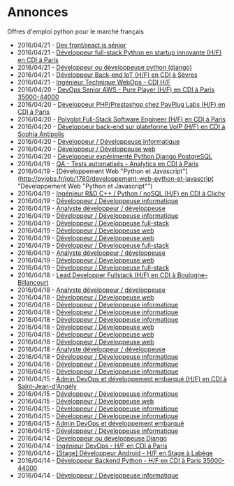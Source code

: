 # Annonces

Offres d'emploi python pour le marché français

* 2016/04/21 - [Dev front/react.js sénior](http://pyjobs.fr/job/1803/dev-front-react-js-senior "Dev front/react.js sénior")
* 2016/04/21 - [Développeur full-stack Python en startup innovante (H/F) en CDI à Paris](http://pyjobs.fr/job/1802/developpeur-full-stack-python-en-startup-innovante-h-f-en-cdi-a-paris "Développeur full-stack Python en startup innovante (H/F) en CDI à Paris")
* 2016/04/21 - [Développeur ou développeuse python (django)](http://pyjobs.fr/job/1799/developpeur-ou-developpeuse-python-django "Développeur ou développeuse python (django)")
* 2016/04/21 - [Développeur Back-end IoT (H/F) en CDI à Sèvres](http://pyjobs.fr/job/1800/developpeur-back-end-iot-h-f-en-cdi-a-sevres "Développeur Back-end IoT (H/F) en CDI à Sèvres")
* 2016/04/21 - [Ingénieur Technique WebOps - CDI H/F](http://pyjobs.fr/job/1801/ingenieur-technique-webops-cdi-h-f "Ingénieur Technique WebOps - CDI H/F")
* 2016/04/20 - [DevOps Senior AWS - Pure Player (H/F) en CDI à Paris 35000-44000](http://pyjobs.fr/job/1795/devops-senior-aws-pure-player-h-f-en-cdi-a-paris-35000-44000 "DevOps Senior AWS - Pure Player (H/F) en CDI à Paris 35000-44000")
* 2016/04/20 - [Développeur PHP/Prestashop chez PayPlug Labs (H/F) en CDI à Paris](http://pyjobs.fr/job/1794/developpeur-php-prestashop-chez-payplug-labs-h-f-en-cdi-a-paris "Développeur PHP/Prestashop chez PayPlug Labs (H/F) en CDI à Paris")
* 2016/04/20 - [Polyglot Full-Stack Software Engineer (H/F) en CDI à Paris](http://pyjobs.fr/job/1793/polyglot-full-stack-software-engineer-h-f-en-cdi-a-paris "Polyglot Full-Stack Software Engineer (H/F) en CDI à Paris")
* 2016/04/20 - [Développeur back-end sur plateforme VoIP (H/F) en CDI à Sophia Antipolis](http://pyjobs.fr/job/1789/developpeur-back-end-sur-plateforme-voip-h-f-en-cdi-a-sophia-antipolis "Développeur back-end sur plateforme VoIP (H/F) en CDI à Sophia Antipolis")
* 2016/04/20 - [Développeur / Développeuse informatique](http://pyjobs.fr/job/1797/developpeur-developpeuse-informatique "Développeur / Développeuse informatique")
* 2016/04/20 - [Développeur / Développeuse web](http://pyjobs.fr/job/1798/developpeur-developpeuse-web "Développeur / Développeuse web")
* 2016/04/20 - [Développeur expérimenté Python Django PostgreSQL](http://pyjobs.fr/job/1796/developpeur-experimente-python-django-postgresql "Développeur expérimenté Python Django PostgreSQL")
* 2016/04/19 - [QA - Tests automatisés - Analytics en CDI à Paris](http://pyjobs.fr/job/1781/qa-tests-automatises-analytics-en-cdi-a-paris "QA - Tests automatisés - Analytics en CDI à Paris")
* 2016/04/19 - [Développement Web "Python et Javascript"](http://pyjobs.fr/job/1780/developpement-web-python-et-javascript "Développement Web "Python et Javascript"")
* 2016/04/19 - [Ingénieur R&D C++ / Python / noSQL (H/F) en CDI à Clichy](http://pyjobs.fr/job/1775/ingenieur-r-d-c-python-nosql-h-f-en-cdi-a-clichy "Ingénieur R&D C++ / Python / noSQL (H/F) en CDI à Clichy")
* 2016/04/19 - [Développeur / Développeuse informatique](http://pyjobs.fr/job/1785/developpeur-developpeuse-informatique "Développeur / Développeuse informatique")
* 2016/04/19 - [Analyste développeur / développeuse](http://pyjobs.fr/job/1786/analyste-developpeur-developpeuse "Analyste développeur / développeuse")
* 2016/04/19 - [Développeur / Développeuse informatique](http://pyjobs.fr/job/1787/developpeur-developpeuse-informatique "Développeur / Développeuse informatique")
* 2016/04/19 - [Développeur / Développeuse full-stack](http://pyjobs.fr/job/1784/developpeur-developpeuse-full-stack "Développeur / Développeuse full-stack")
* 2016/04/19 - [Développeur / Développeuse web](http://pyjobs.fr/job/1791/developpeur-developpeuse-web "Développeur / Développeuse web")
* 2016/04/19 - [Développeur / Développeuse web](http://pyjobs.fr/job/1782/developpeur-developpeuse-web "Développeur / Développeuse web")
* 2016/04/19 - [Développeur / Développeuse full-stack](http://pyjobs.fr/job/1783/developpeur-developpeuse-full-stack "Développeur / Développeuse full-stack")
* 2016/04/19 - [Analyste développeur / développeuse](http://pyjobs.fr/job/1788/analyste-developpeur-developpeuse "Analyste développeur / développeuse")
* 2016/04/19 - [Développeur / Développeuse web](http://pyjobs.fr/job/1790/developpeur-developpeuse-web "Développeur / Développeuse web")
* 2016/04/19 - [Développeur / Développeuse full-stack](http://pyjobs.fr/job/1792/developpeur-developpeuse-full-stack "Développeur / Développeuse full-stack")
* 2016/04/18 - [Lead Developper Fullstack (H/F) en CDI à Boulogne-Billancourt](http://pyjobs.fr/job/1769/lead-developper-fullstack-h-f-en-cdi-a-boulogne-billancourt "Lead Developper Fullstack (H/F) en CDI à Boulogne-Billancourt")
* 2016/04/18 - [Analyste développeur / développeuse](http://pyjobs.fr/job/1774/analyste-developpeur-developpeuse "Analyste développeur / développeuse")
* 2016/04/18 - [Développeur / Développeuse web](http://pyjobs.fr/job/1773/developpeur-developpeuse-web "Développeur / Développeuse web")
* 2016/04/18 - [Développeur / Développeuse informatique](http://pyjobs.fr/job/1771/developpeur-developpeuse-informatique "Développeur / Développeuse informatique")
* 2016/04/18 - [Développeur / Développeuse informatique](http://pyjobs.fr/job/1772/developpeur-developpeuse-informatique "Développeur / Développeuse informatique")
* 2016/04/18 - [Développeur / Développeuse informatique](http://pyjobs.fr/job/1779/developpeur-developpeuse-informatique "Développeur / Développeuse informatique")
* 2016/04/18 - [Développeur / Développeuse web](http://pyjobs.fr/job/1770/developpeur-developpeuse-web "Développeur / Développeuse web")
* 2016/04/18 - [Développeur / Développeuse web](http://pyjobs.fr/job/1777/developpeur-developpeuse-web "Développeur / Développeuse web")
* 2016/04/18 - [Développeur / Développeuse web](http://pyjobs.fr/job/1776/developpeur-developpeuse-web "Développeur / Développeuse web")
* 2016/04/18 - [Analyste développeur / développeuse](http://pyjobs.fr/job/1768/analyste-developpeur-developpeuse "Analyste développeur / développeuse")
* 2016/04/18 - [Développeur / Développeuse informatique](http://pyjobs.fr/job/1778/developpeur-developpeuse-informatique "Développeur / Développeuse informatique")
* 2016/04/16 - [Développeur / Développeuse informatique](http://pyjobs.fr/job/1767/developpeur-developpeuse-informatique "Développeur / Développeuse informatique")
* 2016/04/16 - [Développeur / Développeuse informatique](http://pyjobs.fr/job/1766/developpeur-developpeuse-informatique "Développeur / Développeuse informatique")
* 2016/04/15 - [Admin DevOps et développement embarqué (H/F) en CDI à Saint-Jean-d'Angély](http://pyjobs.fr/job/1758/admin-devops-et-developpement-embarque-h-f-en-cdi-a-saint-jean-dangely "Admin DevOps et développement embarqué (H/F) en CDI à Saint-Jean-d'Angély")
* 2016/04/15 - [Développeur / Développeuse informatique](http://pyjobs.fr/job/1759/developpeur-developpeuse-informatique "Développeur / Développeuse informatique")
* 2016/04/15 - [Développeur / Développeuse web](http://pyjobs.fr/job/1763/developpeur-developpeuse-web "Développeur / Développeuse web")
* 2016/04/15 - [Développeur / Développeuse informatique](http://pyjobs.fr/job/1764/developpeur-developpeuse-informatique "Développeur / Développeuse informatique")
* 2016/04/15 - [Développeur / Développeuse informatique](http://pyjobs.fr/job/1756/developpeur-developpeuse-informatique "Développeur / Développeuse informatique")
* 2016/04/15 - [Admin DevOps et développement embarqué](http://pyjobs.fr/job/1757/admin-devops-et-developpement-embarque "Admin DevOps et développement embarqué")
* 2016/04/15 - [Développeur / Développeuse informatique](http://pyjobs.fr/job/1765/developpeur-developpeuse-informatique "Développeur / Développeuse informatique")
* 2016/04/14 - [Developpeur ou développeuse Django](http://pyjobs.fr/job/1755/developpeur-ou-developpeuse-django "Developpeur ou développeuse Django")
* 2016/04/14 - [Ingénieur DevOps - H/F en CDI à Paris](http://pyjobs.fr/job/1749/ingenieur-devops-h-f-en-cdi-a-paris "Ingénieur DevOps - H/F en CDI à Paris")
* 2016/04/14 - [[Stage] Développeur Android - H/F en Stage à Labège](http://pyjobs.fr/job/1748/stage-developpeur-android-h-f-en-stage-a-labege "[Stage] Développeur Android - H/F en Stage à Labège")
* 2016/04/14 - [Développeur Backend Python - H/F en CDI à Paris 35000-44000](http://pyjobs.fr/job/1747/developpeur-backend-python-h-f-en-cdi-a-paris-35000-44000 "Développeur Backend Python - H/F en CDI à Paris 35000-44000")
* 2016/04/14 - [Développeur / Développeuse informatique](http://pyjobs.fr/job/1752/developpeur-developpeuse-informatique "Développeur / Développeuse informatique")

